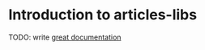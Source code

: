 # Introduction to articles-libs

TODO: write [great documentation](http://jacobian.org/writing/what-to-write/)
